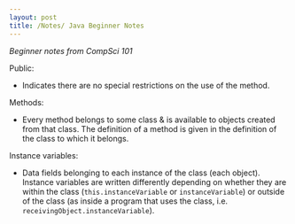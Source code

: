```yaml
---
layout: post
title: /Notes/ Java Beginner Notes
---
```


_Beginner notes from CompSci 101_

Public:
- Indicates there are no special restrictions on the use of the method.

Methods:
- Every method belongs to some class & is available to objects created from that class. The definition of a method is given in the definition of the class to which it belongs.

Instance variables:
- Data fields belonging to each instance of the class (each object). Instance variables are written differently depending on whether they are within the class (`this.instanceVariable` or `instanceVariable`) or outside of the class (as inside a program that uses the class, i.e. `receivingObject.instanceVariable`).